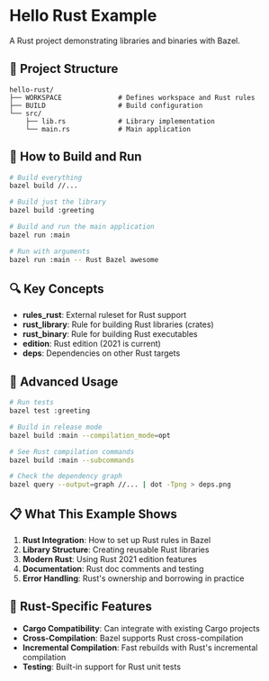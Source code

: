 # Hello Rust Example

A Rust project demonstrating libraries and binaries with Bazel.

## 📁 Project Structure

```
hello-rust/
├── WORKSPACE              # Defines workspace and Rust rules
├── BUILD                  # Build configuration
└── src/
    ├── lib.rs             # Library implementation
    └── main.rs            # Main application
```

## 🚀 How to Build and Run

```bash
# Build everything
bazel build //...

# Build just the library
bazel build :greeting

# Build and run the main application
bazel run :main

# Run with arguments
bazel run :main -- Rust Bazel awesome
```

## 🔍 Key Concepts

- **rules_rust**: External ruleset for Rust support
- **rust_library**: Rule for building Rust libraries (crates)
- **rust_binary**: Rule for building Rust executables
- **edition**: Rust edition (2021 is current)
- **deps**: Dependencies on other Rust targets

## 🧪 Advanced Usage

```bash
# Run tests
bazel test :greeting

# Build in release mode
bazel build :main --compilation_mode=opt

# See Rust compilation commands
bazel build :main --subcommands

# Check the dependency graph
bazel query --output=graph //... | dot -Tpng > deps.png
```

## 📋 What This Example Shows

1. **Rust Integration**: How to set up Rust rules in Bazel
2. **Library Structure**: Creating reusable Rust libraries
3. **Modern Rust**: Using Rust 2021 edition features
4. **Documentation**: Rust doc comments and testing
5. **Error Handling**: Rust's ownership and borrowing in practice

## 🔧 Rust-Specific Features

- **Cargo Compatibility**: Can integrate with existing Cargo projects
- **Cross-Compilation**: Bazel supports Rust cross-compilation
- **Incremental Compilation**: Fast rebuilds with Rust's incremental compilation
- **Testing**: Built-in support for Rust unit tests